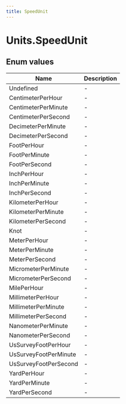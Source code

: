 ```yaml
---
title: SpeedUnit
---
```


# Units.SpeedUnit



## Enum values

| Name            | Description                                                    |
|-----------------|----------------------------------------------------------------|
| Undefined |  -  |
| CentimeterPerHour |  -  |
| CentimeterPerMinute |  -  |
| CentimeterPerSecond |  -  |
| DecimeterPerMinute |  -  |
| DecimeterPerSecond |  -  |
| FootPerHour |  -  |
| FootPerMinute |  -  |
| FootPerSecond |  -  |
| InchPerHour |  -  |
| InchPerMinute |  -  |
| InchPerSecond |  -  |
| KilometerPerHour |  -  |
| KilometerPerMinute |  -  |
| KilometerPerSecond |  -  |
| Knot |  -  |
| MeterPerHour |  -  |
| MeterPerMinute |  -  |
| MeterPerSecond |  -  |
| MicrometerPerMinute |  -  |
| MicrometerPerSecond |  -  |
| MilePerHour |  -  |
| MillimeterPerHour |  -  |
| MillimeterPerMinute |  -  |
| MillimeterPerSecond |  -  |
| NanometerPerMinute |  -  |
| NanometerPerSecond |  -  |
| UsSurveyFootPerHour |  -  |
| UsSurveyFootPerMinute |  -  |
| UsSurveyFootPerSecond |  -  |
| YardPerHour |  -  |
| YardPerMinute |  -  |
| YardPerSecond |  -  |


